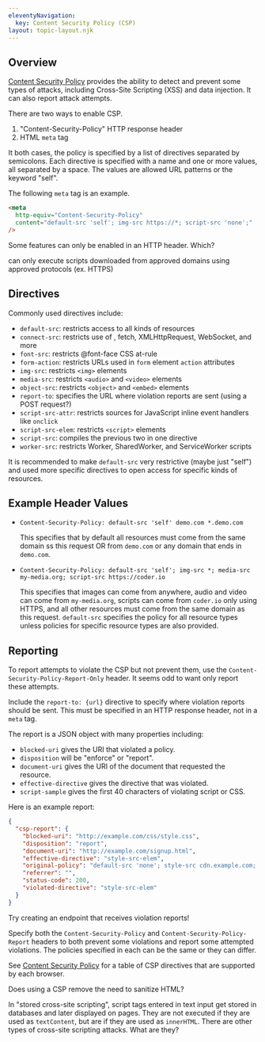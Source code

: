 ```yaml
---
eleventyNavigation:
  key: Content Security Policy (CSP)
layout: topic-layout.njk
---
```


<style>
  img {
    border: 1px solid gray;
  }
</style>

## Overview

<a href="https://developer.mozilla.org/en-US/docs/Web/HTTP/CSP"
target="_blank">Content Security Policy</a> provides
the ability to detect and prevent some types of attacks,
including Cross-Site Scripting (XSS) and data injection.
It can also report attack attempts.

There are two ways to enable CSP.

1. "Content-Security-Policy" HTTP response header
1. HTML `meta` tag

It both cases, the policy is specified by a list of
directives separated by semicolons.
Each directive is specified with a name and one or more values,
all separated by a space.
The values are allowed URL patterns or the keyword "self".

The following `meta` tag is an example.

```html
<meta
  http-equiv="Content-Security-Policy"
  content="default-src 'self'; img-src https://*; script-src 'none';"
/>
```

Some features can only be enabled in an HTTP header. Which?

can only execute scripts downloaded from approved domains using approved protocols (ex. HTTPS)

## Directives

Commonly used directives include:

- `default-src`: restricts access to all kinds of resources
- `connect-src`: restricts use of <a>, fetch, XMLHttpRequest, WebSocket, and more
- `font-src`: restricts @font-face CSS at-rule
- `form-action`: restricts URLs used in `form` element `action` attributes
- `img-src`: restricts `<img>` elements
- `media-src`: restricts `<audio>` and `<video>` elements
- `object-src`: restricts `<object>` and `<embed>` elements
- `report-to`: specifies the URL where violation reports are sent (using a POST request?)
- `script-src-attr`: restricts sources for JavaScript inline event handlers like `onclick`
- `script-src-elem`: restricts `<script>` elements
- `script-src`: compiles the previous two in one directive
- `worker-src`: restricts Worker, SharedWorker, and ServiceWorker scripts

It is recommended to make `default-src` very restrictive (maybe just "self")
and used more specific directives to open access for specific kinds of resources.

## Example Header Values

- `Content-Security-Policy: default-src 'self' demo.com *.demo.com`

  This specifies that by default all resources must come from
  the same domain ss this request OR
  from `demo.com` or any domain that ends in `demo.com`.

- `Content-Security-Policy: default-src 'self'; img-src *; media-src my-media.org; script-src https://coder.io`

  This specifies that images can come from anywhere,
  audio and video can come from `my-media.org`,
  scripts can come from `coder.io` only using HTTPS,
  and all other resources must come from the same domain as this request.
  `default-src` specifies the policy for all resource types
  unless policies for specific resource types are also provided.

## Reporting

To report attempts to violate the CSP but not prevent them,
use the `Content-Security-Policy-Report-Only` header.
It seems odd to want only report these attempts.

Include the `report-to: {url}` directive to specify
where violation reports should be sent.
This must be specified in an HTTP response header, not in a `meta` tag.

The report is a JSON object with many properties including:

- `blocked-uri` gives the URI that violated a policy.
- `disposition` will be "enforce" or "report".
- `document-uri` gives the URI of the document that requested the resource.
- `effective-directive` gives the directive that was violated.
- `script-sample` gives the first 40 characters of violating script or CSS.

Here is an example report:

```json
{
  "csp-report": {
    "blocked-uri": "http://example.com/css/style.css",
    "disposition": "report",
    "document-uri": "http://example.com/signup.html",
    "effective-directive": "style-src-elem",
    "original-policy": "default-src 'none'; style-src cdn.example.com; report-to /_/csp-reports",
    "referrer": "",
    "status-code": 200,
    "violated-directive": "style-src-elem"
  }
}
```

Try creating an endpoint that receives violation reports!

Specify both the `Content-Security-Policy` and `Content-Security-Policy-Report`
headers to both prevent some violations and report some attempted violations.
The policies specified in each can be the same or they can differ.

See <a href="https://developer.mozilla.org/en-US/docs/Web/HTTP/CSP"
target="_blank">Content Security Policy</a>
for a table of CSP directives that are supported by each browser.

Does using a CSP remove the need to sanitize HTML?

In "stored cross-site scripting", script tags entered in text input
get stored in databases and later displayed on pages.
They are not executed if they are used as `textContent`,
but are if they are used as `innerHTML`.
There are other types of cross-site scripting attacks. What are they?

